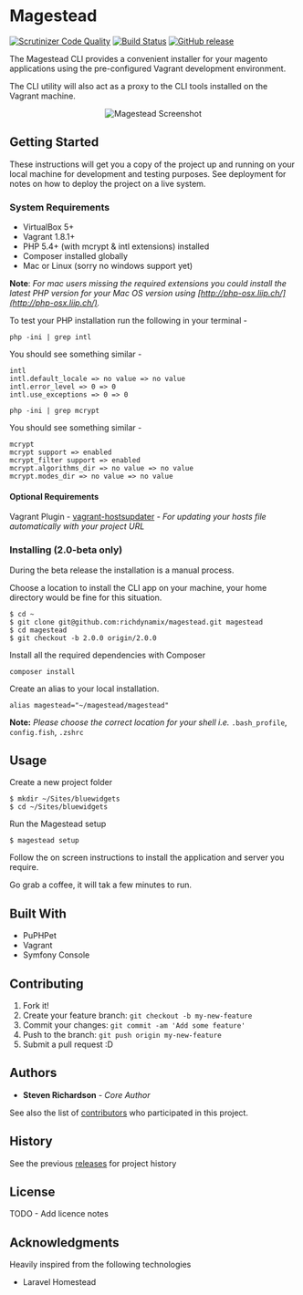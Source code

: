 # Magestead

[![Scrutinizer Code Quality](https://scrutinizer-ci.com/g/richdynamix/magestead/badges/quality-score.png?b=epic%2F2.0.0)](https://scrutinizer-ci.com/g/richdynamix/magestead/?branch=epic%2F2.0.0) [![Build Status](https://scrutinizer-ci.com/g/richdynamix/magestead/badges/build.png?b=master)](https://scrutinizer-ci.com/g/richdynamix/magestead/build-status/master) [![GitHub release](https://img.shields.io/badge/release-2.0--beta-blue.svg)](https://github.com/richdynamix/magestead)

The Magestead CLI provides a convenient installer for your magento applications using the pre-configured Vagrant development environment.

The CLI utility will also act as a proxy to the CLI tools installed on the Vagrant machine.

<p align="center">
  <img src="http://www.magestead.com/img/magestead-cli-screen.png" alt="Magestead Screenshot"/>
</p>

## Getting Started

These instructions will get you a copy of the project up and running on your local machine for development and testing purposes. See deployment for notes on how to deploy the project on a live system.

### System Requirements

- VirtualBox 5+
- Vagrant 1.8.1+
- PHP 5.4+ (with mcrypt & intl extensions) installed
- Composer installed globally
- Mac or Linux (sorry no windows support yet)

**Note**: *For mac users missing the required extensions you could install the latest PHP version for your Mac OS version using [http://php-osx.liip.ch/](http://php-osx.liip.ch/).*

To test your PHP installation run the following in your terminal - 

`php -ini | grep intl`

You should see something similar -

``` /usr/local/php5/php.d/50-extension-intl.ini,
intl
intl.default_locale => no value => no value
intl.error_level => 0 => 0
intl.use_exceptions => 0 => 0 
```

`php -ini | grep mcrypt`

You should see something similar -

```
mcrypt
mcrypt support => enabled
mcrypt_filter support => enabled
mcrypt.algorithms_dir => no value => no value
mcrypt.modes_dir => no value => no value
```

#### Optional Requirements

Vagrant Plugin - [vagrant-hostsupdater](https://github.com/cogitatio/vagrant-hostsupdater) - *For updating your hosts file automatically with your project URL*

### Installing (2.0-beta only)

During the beta release the installation is a manual process.

Choose a location to install the CLI app on your machine, your home directory would be fine for this situation. 

```
$ cd ~
$ git clone git@github.com:richdynamix/magestead.git magestead
$ cd magestead
$ git checkout -b 2.0.0 origin/2.0.0
```

Install all the required dependencies with Composer

```
composer install
```

Create an alias to your local installation.

```
alias magestead="~/magestead/magestead"
```

**Note:** *Please choose the correct location for your shell i.e.* `.bash_profile`, `config.fish`, `.zshrc`

## Usage

Create a new project folder

```
$ mkdir ~/Sites/bluewidgets
$ cd ~/Sites/bluewidgets
```

Run the Magestead setup

```
$ magestead setup
```

Follow the on screen instructions to install the application and server you require.

Go grab a coffee, it will tak a few minutes to run.

## Built With

* PuPHPet
* Vagrant
* Symfony Console

## Contributing

1. Fork it!
2. Create your feature branch: `git checkout -b my-new-feature`
3. Commit your changes: `git commit -am 'Add some feature'`
4. Push to the branch: `git push origin my-new-feature`
5. Submit a pull request :D

## Authors

* **Steven Richardson** - *Core Author*

See also the list of [contributors](https://github.com/richdynamix/magestead/contributors) who participated in this project.

## History

See the previous [releases](https://github.com/richdynamix/magestead/releases) for project history

## License

TODO - Add licence notes

## Acknowledgments

Heavily inspired from the following technologies

* Laravel Homestead